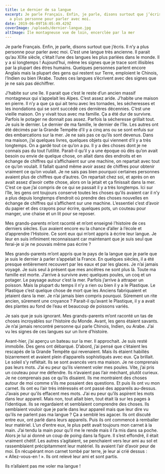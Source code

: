 ```yaml
---
title: Le dernier de sa langue
excerpt: Je parle Français. Enfin, je parle, disons surtout que j’écris. Il n’y
  a plus personne pour parler avec moi.
date: 2019-06-09T16:05:49.429Z
coverImage: /uploads/dernier-langue.jpg
altImage: Île montagneuse vue de loin, encerclée par la mer
---
```

Je parle Français. Enfin, je parle, disons surtout que j’écris. Il n’y a plus personne pour parler avec moi. C’est une langue très ancienne. Il parait qu’au XIXe siècle, c’était l’une des langues les plus parlées dans le monde. Il y a si longtemps ! Aujourd’hui, même les signes que je trace sont illisibles par la plupart des êtres humains. Quelques personnes parlent encore Anglais mais la plupart des gens qui restent sur Terre, emploient le Chinois, l’Indien ou bien l’Arabe. Toutes ces langues s’écrivent avec des signes que je ne sais pas déchiffrer.

J’habite sur une île. Il parait que c’est le reste d’un ancien massif montagneux qui s’appelait les Alpes. C’est assez aride. J’habite une maison en pierre. Il n’y a que ça qui ait tenu avec les tornades, les sécheresses et les inondations qui se sont succédé ces dernières décennies. C’est une vieille maison. On y vivait tous avec ma famille. Ça a été dur de survivre. Parfois le potager ne donnait pas assez. Parfois la sécheresse grillait tout. Je suis le dernier. Le dernier de ma famille, le dernier de l’île. Les autres ont été décimés par la Grande Tempête d’il y a cinq ans ou se sont enfuis sur des embarcations sur la mer. Je ne sais pas ce qu’ils sont devenus. Dans ma maison, j’ai quelques livres, quelques objets qui viennent d’il y a très longtemps. On a gardé tout ce qu’on a pu. Il y a des choses dont je ne connais pas du tout l’utilité. Parait-il qu’il y a une époque où dès qu’on avait besoin ou envie de quelque chose, on allait dans des endroits et en échange de chiffres qui s’affichaient sur une machine, on repartait avec tout ce qu’on voulait. Il fallait quand même avoir assez de chiffres pour obtenir vraiment ce qu’on voulait. Je ne sais pas bien pourquoi certaines personnes avaient plus de chiffres que d’autres. On repartait chez soi, et après on en avait assez d’avoir cette chose, alors on la jetait et ça finissait dans la mer. C’est ce que j’ai compris de ce qui se passait il y a très longtemps. Ici sur l’île, les gens ont toujours conservé toutes les choses qu’ils avaient car il n’y a plus depuis longtemps d’endroit où prendre des choses nouvelles en échange de chiffres qui s’affichent sur une machine. L’essentiel c’est d’avoir du papier et des crayons pour écrire, quelques pots, un couteau pour manger, une chaise et un lit pour se reposer.

Mes grands-parents m’ont raconté et m’ont enseigné l’histoire de ces derniers siècles. Eux avaient encore eu la chance d’aller à l’école et d’apprendre l’Histoire. Ce sont eux qui m’ont appris à écrire leur langue. Je leur en suis infiniment reconnaissant car maintenant que je suis seul que ferai-je si je ne pouvais même pas écrire ?

Mes grands-parents m’ont appris que le pays de la langue que je parle que je suis le dernier à parler s’appelait la France. En quelques siècles, il a été presque entièrement recouvert par les eaux et par les glaces. Je n’ai jamais voyagé. Je suis seul à présent que mes ancêtres ne sont plus là. Toute ma famille est morte. J’arrive à survivre avec quelques poules, un coq et un potager. Le paysage autour c’est la mer. Parfois j’arrive à attraper un poisson. Mais la plupart du temps il n’y a rien ou bien il y a le Plastique. Le Plastique c’est quelque chose de mort que les Anciens fabriquaient et jetaient dans la mer. Je n’ai jamais bien compris pourquoi. Sûrement un rite ancien, sûrement une croyance ? Parait-il qu’avant le Plastique, il y a avait des plantes au fond de l’eau et beaucoup de poissons variés.

Je sais que je suis ignorant. Mes grands-parents m’ont raconté un tas de choses incroyables sur l’histoire du Monde. Avant, les gens étaient savants. Je n’ai jamais rencontré personne qui parle Chinois, Indien, ou Arabe. J’ai vu les signes de ces langues sur un livre d’histoire.

Avant-hier, j’ai aperçu un bateau sur la mer. Il approchait. Je suis resté immobile. Des gens ont débarqué. D’abord, j’ai pensé que c’étaient les rescapés de la Grande Tempête qui revenaient. Mais ils étaient habillés bizarrement et avaient plein d’appareils sophistiqués avec eux. Ça brillait. Le soleil s’y reflétait. Ils se sont avancés vers ma maison. Je ne comprenais pas leurs mots. J’ai eu peur qu’ils viennent voler mes poules. Vite, j’ai pris un couteau pour me défendre. Ils n’avaient pas l’air méchant, plutôt curieux. Je ne comprenais pas ce qu’ils disaient. Ils me montraient des choses autour de moi comme s’ils me posaient des questions. Et puis ils ont vu mon carnet. Ils ont eu l’air très intéressés et ont passé des appareils au-dessus. J’avais peur qu’ils effacent mes mots. J’ai eu peur qu’ils aspirent les mots dans leur appareil. Mais non, tout allait bien, tout était là sur les pages à l’identique. Ils se regardaient et semblaient comprendre des choses. Ils semblaient vouloir que je parle dans leur appareil mais que leur dire vu qu’ils ne parlent pas ma langue ? Ça a semblé les agacer. Ils ont discuté entre eux, ont parlé dans leurs appareils. Puis ils ont commencé à remballer leur matériel. L’un d’entre eux, le plus petit avait toujours mon carnet à la main. J’ai tendu la main pour qu’il me le rende mais il l’a mis dans sa poche. Alors je lui ai donné un coup de poing dans la figure. Il s’est effondré, il était vraiment chétif. Les autres s’agitaient, se penchaient vers leur ami au sol et rassemblaient précipitamment leur matériel. Ils avaient l’air d’avoir peur de moi. En récupérant mon carnet tombé par terre, je leur ai crié dessus : « Allez-vous-en ! ». Ils ont relevé leur ami et sont partis.

Ils n’allaient pas me voler ma langue !
